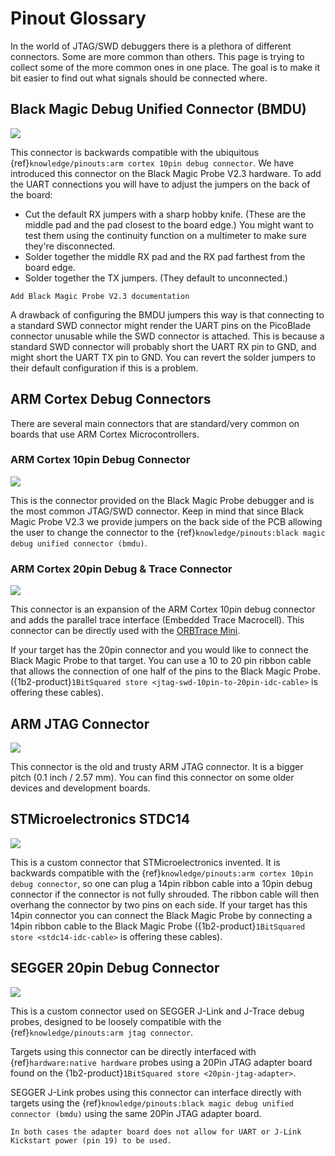 # Pinout Glossary

In the world of JTAG/SWD debuggers there is a plethora of different connectors. Some are more common than others. This page is trying to collect some of the more common ones in one place. The goal is to make it bit easier to find out what signals should be connected where.

## Black Magic Debug Unified Connector (BMDU)

![](../_pinouts/unified-legend.svg)

This connector is backwards compatible with the ubiquitous {ref}`knowledge/pinouts:arm cortex 10pin debug connector`. We have introduced this connector on the Black Magic Probe V2.3 hardware. To add the UART connections you will have to adjust the jumpers on the back of the board:

- Cut the default RX jumpers with a sharp hobby knife. (These are the middle pad and the pad closest to the board edge.) You might want to test them using the continuity function on a multimeter to make sure they're disconnected.
- Solder together the middle RX pad and the RX pad farthest from the board edge.
- Solder together the TX jumpers. (They default to unconnected.)

```{todo}
Add Black Magic Probe V2.3 documentation
```

A drawback of configuring the BMDU jumpers this way is that connecting to a standard SWD connector might render the UART pins on the PicoBlade connector unusable while the SWD connector is attached. This is because a standard SWD connector will probably short the UART RX pin to GND, and might short the UART TX pin to GND. You can revert the solder jumpers to their default configuration if this is a problem.

## ARM Cortex Debug Connectors

There are several main connectors that are standard/very common on boards that use ARM Cortex Microcontrollers.

### ARM Cortex 10pin Debug Connector

![](../_pinouts/arm-cortex-10-legend.svg)

This is the connector provided on the Black Magic Probe debugger and is the most common JTAG/SWD connector. Keep in mind that since Black Magic Probe V2.3 we provide jumpers on the back side of the PCB allowing the user to change the connector to the {ref}`knowledge/pinouts:black magic debug unified connector (bmdu)`.

### ARM Cortex 20pin Debug & Trace Connector

![](../_pinouts/arm-cortex-20-legend.svg)

This connector is an expansion of the ARM Cortex 10pin debug connector and adds the parallel trace interface (Embedded Trace Macrocell). This connector can be directly used with the [ORBTrace Mini](https://orbcode.org/orbtrace-mini/).

If your target has the 20pin connector and you would like to connect the Black Magic Probe to that target. You can use a 10 to 20 pin ribbon cable that allows the connection of one half of the pins to the Black Magic Probe. ({1b2-product}`1BitSquared store <jtag-swd-10pin-to-20pin-idc-cable>` is offering these cables).

## ARM JTAG Connector

![](../_pinouts/arm-jtag-20-legend.svg)

This connector is the old and trusty ARM JTAG connector. It is a bigger pitch (0.1 inch / 2.57 mm). You can find this connector on some older devices and development boards.

## STMicroelectronics STDC14

![](../_pinouts/stdc14-legend.svg)

This is a custom connector that STMicroelectronics invented. It is backwards compatible with the {ref}`knowledge/pinouts:arm cortex 10pin debug connector`, so one can plug a 14pin ribbon cable into a 10pin debug connector if the connector is not fully shrouded. The ribbon cable will then overhang the connector by two pins on each side. If your target has this 14pin connector you can connect the Black Magic Probe by connecting a 14pin ribbon cable to the Black Magic Probe ({1b2-product}`1BitSquared store <stdc14-idc-cable>` is offering these cables).

## SEGGER 20pin Debug Connector

![](../_pinouts/segger-20-legend.svg)

This is a custom connector used on SEGGER J-Link and J-Trace debug probes, designed to be loosely compatible with the {ref}`knowledge/pinouts:arm jtag connector`.

Targets using this connector can be directly interfaced with {ref}`hardware:native hardware` probes using a 20Pin JTAG adapter board found on the {1b2-product}`1BitSquared store <20pin-jtag-adapter>`.

SEGGER J-Link probes using this connector can interface directly with targets using the {ref}`knowledge/pinouts:black magic debug unified connector (bmdu)` using the same 20Pin JTAG adapter board.

```{note}
In both cases the adapter board does not allow for UART or J-Link Kickstart power (pin 19) to be used.
```
